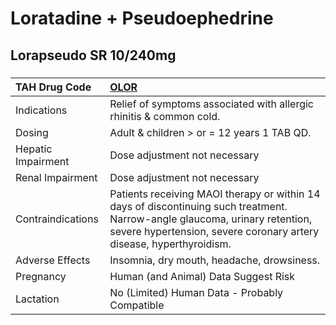 # Loratadine + Pseudoephedrine

## Lorapseudo SR 10/240mg

##### 

| TAH Drug Code      | [OLOR](https://www.tahsda.org.tw/drugs/hissearch.php?drug_code=OLOR)                                                                                                                               |
|:-------------------|:---------------------------------------------------------------------------------------------------------------------------------------------------------------------------------------------------|
| Indications        | Relief of symptoms associated with allergic rhinitis & common cold.                                                                                                                                |
| Dosing             | Adult & children > or = 12 years 1 TAB QD.                                                                                                                                                         |
| Hepatic Impairment | Dose adjustment not necessary                                                                                                                                                                      |
| Renal Impairment   | Dose adjustment not necessary                                                                                                                                                                      |
| Contraindications  | Patients receiving MAOI therapy or within 14 days of discontinuing such treatment. Narrow-angle glaucoma, urinary retention, severe hypertension, severe coronary artery disease, hyperthyroidism. |
| Adverse Effects    | Insomnia, dry mouth, headache, drowsiness.                                                                                                                                                         |
| Pregnancy          | Human (and Animal) Data Suggest Risk                                                                                                                                                               |
| Lactation          | No (Limited) Human Data - Probably Compatible                                                                                                                                                      |

